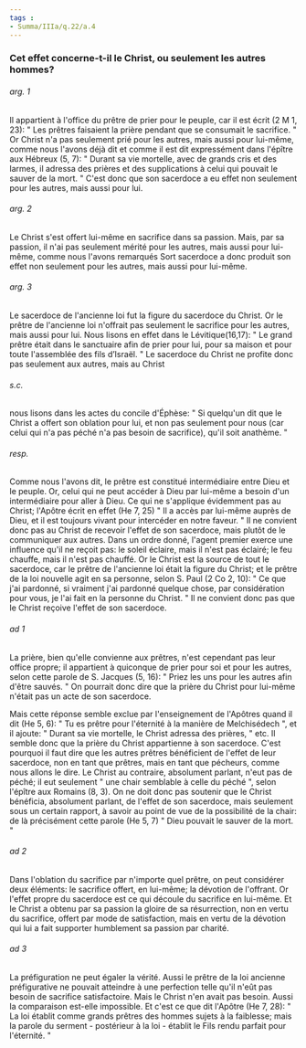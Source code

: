 ```yaml
---
tags : 
- Summa/IIIa/q.22/a.4
---
```


### Cet effet concerne-t-il le Christ, ou seulement les autres hommes?

###### arg. 1
Il appartient à l'office du prêtre de prier pour le peuple, car il est écrit (2 M 1, 23): " Les prêtres faisaient la prière pendant que se consumait le sacrifice. " Or Christ n'a pas seulement prié pour les autres, mais aussi pour lui-même, comme nous l'avons déjà dit et comme il est dit expressément dans l'épître aux Hébreux (5, 7): " Durant sa vie mortelle, avec de grands cris et des larmes, il adressa des prières et des supplications à celui qui pouvait le sauver de la mort. " C'est donc que son sacerdoce a eu effet non seulement pour les autres, mais aussi pour lui. 

###### arg. 2
Le Christ s'est offert lui-même en sacrifice dans sa passion. Mais, par sa passion, il n'ai pas seulement mérité pour les autres, mais aussi pour lui-même, comme nous l'avons remarqués Sort sacerdoce a donc produit son effet non seulement pour les autres, mais aussi pour lui-même. 

###### arg. 3
Le sacerdoce de l'ancienne loi fut la figure du sacerdoce du Christ. Or le prêtre de l'ancienne loi n'offrait pas seulement le sacrifice pour les autres, mais aussi pour lui. Nous lisons en effet dans le Lévitique(16,17): " Le grand prêtre était dans le sanctuaire afin de prier pour lui, pour sa maison et pour toute l'assemblée des fils d’Israël. " Le sacerdoce du Christ ne profite donc pas seulement aux autres, mais au Christ 

###### s.c.
nous lisons dans les actes du concile d'Éphèse: " Si quelqu'un dit que le Christ a offert son oblation pour lui, et non pas seulement pour nous (car celui qui n'a pas péché n'a pas besoin de sacrifice), qu'il soit anathème. " 

###### resp.
Comme nous l'avons dit, le prêtre est constitué intermédiaire entre Dieu et le peuple. Or, celui qui ne peut accéder à Dieu par lui-même a besoin d'un intermédiaire pour aller à Dieu. Ce qui ne s'applique évidemment pas au Christ; l'Apôtre écrit en effet (He 7, 25) " Il a accès par lui-même auprès de Dieu, et il est toujours vivant pour intercéder en notre faveur. " Il ne convient donc pas au Christ de recevoir l'effet de son sacerdoce, mais plutôt de le communiquer aux autres. Dans un ordre donné, l'agent premier exerce une influence qu'il ne reçoit pas: le soleil éclaire, mais il n'est pas éclairé; le feu chauffe, mais il n'est pas chauffé. Or le Christ est la source de tout le sacerdoce, car le prêtre de l'ancienne loi était la figure du Christ; et le prêtre de la loi nouvelle agit en sa personne, selon S. Paul (2 Co 2, 10): " Ce que j'ai pardonné, si vraiment j'ai pardonné quelque chose, par considération pour vous, je l'ai fait en la personne du Christ. " Il ne convient donc pas que le Christ reçoive l'effet de son sacerdoce. 

###### ad 1
La prière, bien qu'elle convienne aux prêtres, n'est cependant pas leur office propre; il appartient à quiconque de prier pour soi et pour les autres, selon cette parole de S. Jacques (5, 16): " Priez les uns pour les autres afin d'être sauvés. " On pourrait donc dire que la prière du Christ pour lui-même n'était pas un acte de son sacerdoce. 

Mais cette réponse semble exclue par l'enseignement de l'Apôtres quand il dit (He 5, 6): " Tu es prêtre pour l'éternité à la manière de Melchisédech ", et il ajoute: " Durant sa vie mortelle, le Christ adressa des prières, " etc. Il semble donc que la prière du Christ appartienne à son sacerdoce. C'est pourquoi il faut dire que les autres prêtres bénéficient de l'effet de leur sacerdoce, non en tant que prêtres, mais en tant que pécheurs, comme nous allons le dire. Le Christ au contraire, absolument parlant, n'eut pas de péché; il eut seulement " une chair semblable à celle du péché ", selon l'épître aux Romains (8, 3). On ne doit donc pas soutenir que le Christ bénéficia, absolument parlant, de l'effet de son sacerdoce, mais seulement sous un certain rapport, à savoir au point de vue de la possibilité de la chair: de là précisément cette parole (He 5, 7) " Dieu pouvait le sauver de la mort. " 

###### ad 2
Dans l'oblation du sacrifice par n'importe quel prêtre, on peut considérer deux éléments: le sacrifice offert, en lui-même; la dévotion de l'offrant. Or l'effet propre du sacerdoce est ce qui découle du sacrifice en lui-même. Et le Christ a obtenu par sa passion la gloire de sa résurrection, non en vertu du sacrifice, offert par mode de satisfaction, mais en vertu de la dévotion qui lui a fait supporter humblement sa passion par charité. 

###### ad 3
La préfiguration ne peut égaler la vérité. Aussi le prêtre de la loi ancienne préfigurative ne pouvait atteindre à une perfection telle qu'il n'eût pas besoin de sacrifice satisfactoire. Mais le Christ n'en avait pas besoin. Aussi la comparaison est-elle impossible. Et c'est ce que dit l'Apôtre (He 7, 28): " La loi établit comme grands prêtres des hommes sujets à la faiblesse; mais la parole du serment - postérieur à la loi - établit le Fils rendu parfait pour l'éternité. " 


